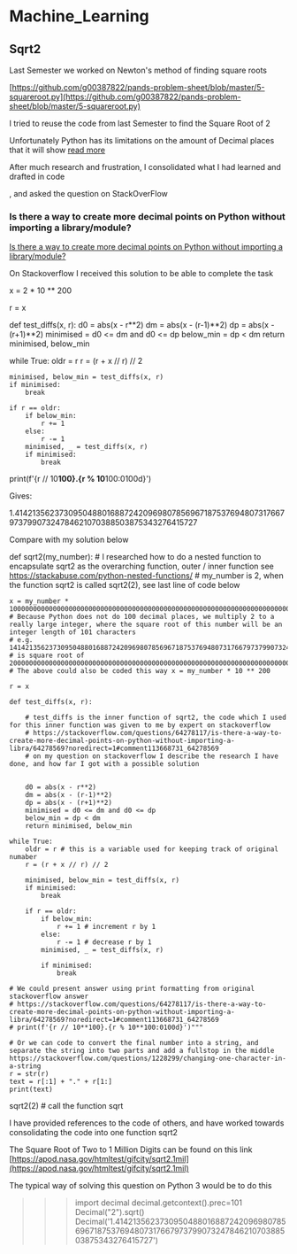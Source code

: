 # Machine_Learning

## Sqrt2

Last Semester we worked on Newton's method of finding square roots

[https://github.com/g00387822/pands-problem-sheet/blob/master/5-squareroot.py](https://github.com/g00387822/pands-problem-sheet/blob/master/5-squareroot.py)

I tried to reuse the code from last Semester to find the Square Root of 2

Unfortunately Python has its limitations on the amount of Decimal places that it will show [read more](https://docs.python.org/3.4/tutorial/floatingpoint.html)

After much research and frustration, I consolidated what I had learned and drafted in code



, and asked the question on StackOverFlow

### Is there a way to create more decimal points on Python without importing a library/module?

[Is there a way to create more decimal points on Python without importing a library/module?](https://stackoverflow.com/questions/64278117/is-there-a-way-to-create-more-decimal-points-on-python-without-importing-a-libra)

On Stackoverflow I received this solution to be able to complete the task



x = 2 * 10 ** 200

r = x

def test_diffs(x, r):
    d0 = abs(x - r**2)
    dm = abs(x - (r-1)**2)
    dp = abs(x - (r+1)**2)
    minimised = d0 <= dm and d0 <= dp
    below_min = dp < dm
    return minimised, below_min

while True:
    oldr = r
    r = (r + x // r) // 2

    minimised, below_min = test_diffs(x, r)
    if minimised:
        break

    if r == oldr:
        if below_min:
            r += 1
        else:
            r -= 1
        minimised, _ = test_diffs(x, r)
        if minimised:
            break

print(f'{r // 10**100}.{r % 10**100:0100d}')

Gives:

1.4142135623730950488016887242096980785696718753769480731766797379907324784621070388503875343276415727


Compare with my solution below


def sqrt2(my_number): # I researched how to do a nested function to encapsulate sqrt2 as the overarching function, outer / inner function see https://stackabuse.com/python-nested-functions/
                      # my_number is 2, when the function sqrt2 is called sqrt2(2), see last line of code below


    x = my_number * 100000000000000000000000000000000000000000000000000000000000000000000000000000000000000000000000000000000000000000000000000000000000000000000000000000000000000000000000000000000000000000000000000000000
    # Because Python does not do 100 decimal places, we multiply 2 to a really large integer, where the square root of this number will be an integer length of 101 characters
    # e.g. 14142135623730950488016887242096980785696718753769480731766797379907324784621070388503875343276415727
    # is square root of 200000000000000000000000000000000000000000000000000000000000000000000000000000000000000000000000000000000000000000000000000000000000000000000000000000000000000000000000000000000000000000000000000000000
    # The above could also be coded this way x = my_number * 10 ** 200
 
    r = x

    def test_diffs(x, r): 

        # test_diffs is the inner function of sqrt2, the code which I used for this inner function was given to me by expert on stackoverflow
        # https://stackoverflow.com/questions/64278117/is-there-a-way-to-create-more-decimal-points-on-python-without-importing-a-libra/64278569?noredirect=1#comment113668731_64278569
        # on my question on stackoverflow I describe the research I have done, and how far I got with a possible solution
        
        
        d0 = abs(x - r**2)
        dm = abs(x - (r-1)**2)
        dp = abs(x - (r+1)**2)
        minimised = d0 <= dm and d0 <= dp
        below_min = dp < dm
        return minimised, below_min

    while True:
        oldr = r # this is a variable used for keeping track of original numaber
        r = (r + x // r) // 2

        minimised, below_min = test_diffs(x, r)
        if minimised:
            break

        if r == oldr:
            if below_min:
                r += 1 # increment r by 1
            else:
                r -= 1 # decrease r by 1
            minimised, _ = test_diffs(x, r)

            if minimised:
                break

    # We could present answer using print formatting from original stackoverflow answer
    # https://stackoverflow.com/questions/64278117/is-there-a-way-to-create-more-decimal-points-on-python-without-importing-a-libra/64278569?noredirect=1#comment113668731_64278569
    # print(f'{r // 10**100}.{r % 10**100:0100d}')"""

    # Or we can code to convert the final number into a string, and separate the string into two parts and add a fullstop in the middle https://stackoverflow.com/questions/1228299/changing-one-character-in-a-string
    r = str(r)
    text = r[:1] + "." + r[1:]
    print(text)




sqrt2(2) # call the function sqrt








I have provided references to the code of others, and have worked towards consolidating the code into one function sqrt2


The Square Root of Two to 1 Million Digits can be found on this link
[https://apod.nasa.gov/htmltest/gifcity/sqrt2.1mil](https://apod.nasa.gov/htmltest/gifcity/sqrt2.1mil)


The typical way of solving this question on Python 3 would be to do this

>>> import decimal
>>> decimal.getcontext().prec=101
>>> Decimal("2").sqrt()
Decimal('1.4142135623730950488016887242096980785696718753769480731766797379907324784621070388503875343276415727')
